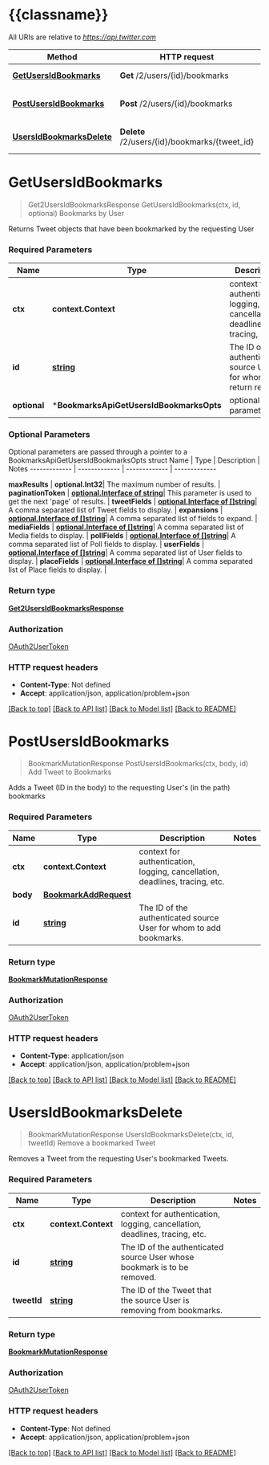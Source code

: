# {{classname}}

All URIs are relative to *https://api.twitter.com*

Method | HTTP request | Description
------------- | ------------- | -------------
[**GetUsersIdBookmarks**](BookmarksApi.md#GetUsersIdBookmarks) | **Get** /2/users/{id}/bookmarks | Bookmarks by User
[**PostUsersIdBookmarks**](BookmarksApi.md#PostUsersIdBookmarks) | **Post** /2/users/{id}/bookmarks | Add Tweet to Bookmarks
[**UsersIdBookmarksDelete**](BookmarksApi.md#UsersIdBookmarksDelete) | **Delete** /2/users/{id}/bookmarks/{tweet_id} | Remove a bookmarked Tweet

# **GetUsersIdBookmarks**
> Get2UsersIdBookmarksResponse GetUsersIdBookmarks(ctx, id, optional)
Bookmarks by User

Returns Tweet objects that have been bookmarked by the requesting User

### Required Parameters

Name | Type | Description  | Notes
------------- | ------------- | ------------- | -------------
 **ctx** | **context.Context** | context for authentication, logging, cancellation, deadlines, tracing, etc.
  **id** | [**string**](.md)| The ID of the authenticated source User for whom to return results. | 
 **optional** | ***BookmarksApiGetUsersIdBookmarksOpts** | optional parameters | nil if no parameters

### Optional Parameters
Optional parameters are passed through a pointer to a BookmarksApiGetUsersIdBookmarksOpts struct
Name | Type | Description  | Notes
------------- | ------------- | ------------- | -------------

 **maxResults** | **optional.Int32**| The maximum number of results. | 
 **paginationToken** | [**optional.Interface of string**](.md)| This parameter is used to get the next &#x27;page&#x27; of results. | 
 **tweetFields** | [**optional.Interface of []string**](string.md)| A comma separated list of Tweet fields to display. | 
 **expansions** | [**optional.Interface of []string**](string.md)| A comma separated list of fields to expand. | 
 **mediaFields** | [**optional.Interface of []string**](string.md)| A comma separated list of Media fields to display. | 
 **pollFields** | [**optional.Interface of []string**](string.md)| A comma separated list of Poll fields to display. | 
 **userFields** | [**optional.Interface of []string**](string.md)| A comma separated list of User fields to display. | 
 **placeFields** | [**optional.Interface of []string**](string.md)| A comma separated list of Place fields to display. | 

### Return type

[**Get2UsersIdBookmarksResponse**](Get2UsersIdBookmarksResponse.md)

### Authorization

[OAuth2UserToken](../README.md#OAuth2UserToken)

### HTTP request headers

 - **Content-Type**: Not defined
 - **Accept**: application/json, application/problem+json

[[Back to top]](#) [[Back to API list]](../README.md#documentation-for-api-endpoints) [[Back to Model list]](../README.md#documentation-for-models) [[Back to README]](../README.md)

# **PostUsersIdBookmarks**
> BookmarkMutationResponse PostUsersIdBookmarks(ctx, body, id)
Add Tweet to Bookmarks

Adds a Tweet (ID in the body) to the requesting User's (in the path) bookmarks

### Required Parameters

Name | Type | Description  | Notes
------------- | ------------- | ------------- | -------------
 **ctx** | **context.Context** | context for authentication, logging, cancellation, deadlines, tracing, etc.
  **body** | [**BookmarkAddRequest**](BookmarkAddRequest.md)|  | 
  **id** | [**string**](.md)| The ID of the authenticated source User for whom to add bookmarks. | 

### Return type

[**BookmarkMutationResponse**](BookmarkMutationResponse.md)

### Authorization

[OAuth2UserToken](../README.md#OAuth2UserToken)

### HTTP request headers

 - **Content-Type**: application/json
 - **Accept**: application/json, application/problem+json

[[Back to top]](#) [[Back to API list]](../README.md#documentation-for-api-endpoints) [[Back to Model list]](../README.md#documentation-for-models) [[Back to README]](../README.md)

# **UsersIdBookmarksDelete**
> BookmarkMutationResponse UsersIdBookmarksDelete(ctx, id, tweetId)
Remove a bookmarked Tweet

Removes a Tweet from the requesting User's bookmarked Tweets.

### Required Parameters

Name | Type | Description  | Notes
------------- | ------------- | ------------- | -------------
 **ctx** | **context.Context** | context for authentication, logging, cancellation, deadlines, tracing, etc.
  **id** | [**string**](.md)| The ID of the authenticated source User whose bookmark is to be removed. | 
  **tweetId** | [**string**](.md)| The ID of the Tweet that the source User is removing from bookmarks. | 

### Return type

[**BookmarkMutationResponse**](BookmarkMutationResponse.md)

### Authorization

[OAuth2UserToken](../README.md#OAuth2UserToken)

### HTTP request headers

 - **Content-Type**: Not defined
 - **Accept**: application/json, application/problem+json

[[Back to top]](#) [[Back to API list]](../README.md#documentation-for-api-endpoints) [[Back to Model list]](../README.md#documentation-for-models) [[Back to README]](../README.md)

